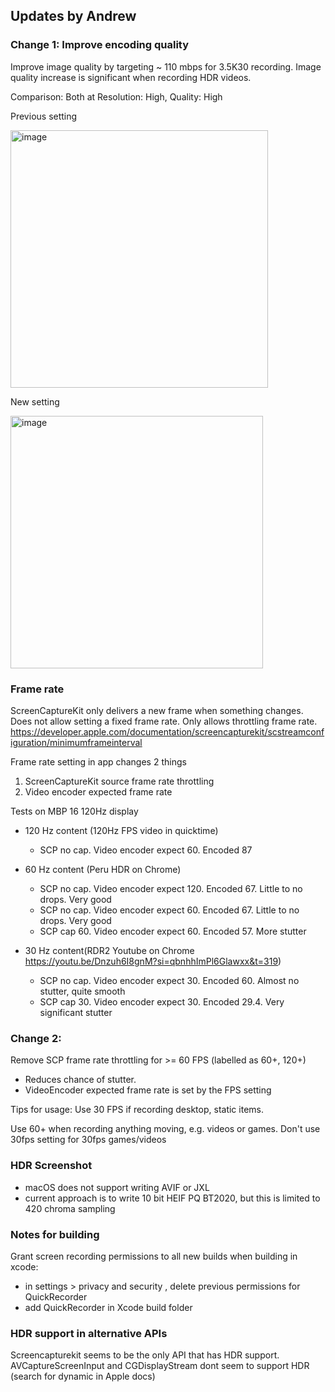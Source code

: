 ## Updates by Andrew


### Change 1: Improve encoding quality 

Improve image quality by targeting ~ 110 mbps for 3.5K30 recording. Image quality increase is significant when recording HDR videos. 

Comparison: Both at Resolution: High, Quality: High

Previous setting 

<img width="412" alt="image" src="https://github.com/user-attachments/assets/08df03f7-3ce8-4a90-b591-13c502c0fd8d" />

New setting

<img width="404" alt="image" src="https://github.com/user-attachments/assets/4370f46d-5aee-47a1-90f3-984266e3a49f" />





### Frame rate

ScreenCaptureKit only delivers a new frame when something changes. Does not allow setting a fixed frame rate. Only allows throttling frame rate. https://developer.apple.com/documentation/screencapturekit/scstreamconfiguration/minimumframeinterval

Frame rate setting in app changes 2 things
1. ScreenCaptureKit source frame rate throttling
2. Video encoder expected frame rate

Tests on MBP 16 120Hz display
- 120 Hz content (120Hz FPS video in quicktime)
  - SCP no cap. Video encoder expect 60. Encoded 87

- 60 Hz content (Peru HDR on Chrome)
  - SCP no cap. Video encoder expect 120. Encoded 67. Little to no drops. Very good
  - SCP no cap. Video encoder expect 60. Encoded 67. Little to no drops. Very good
  - SCP cap 60. Video encoder expect 60. Encoded 57. More stutter


- 30 Hz content(RDR2 Youtube on Chrome https://youtu.be/Dnzuh6I8gnM?si=qbnhhImPl6Glawxx&t=319)
  - SCP no cap. Video encoder expect 30. Encoded 60. Almost no stutter, quite smooth
  - SCP cap 30. Video encoder expect 30. Encoded 29.4. Very significant stutter

### Change 2:

Remove SCP frame rate throttling for >= 60 FPS (labelled as 60+, 120+)
- Reduces chance of stutter. 
- VideoEncoder expected frame rate is set by the FPS setting

Tips for usage: Use 30 FPS if recording desktop, static items.

Use 60+ when recording anything moving, e.g. videos or games.
Don't use 30fps setting for 30fps games/videos


### HDR Screenshot

- macOS does not support writing AVIF or JXL
- current approach is to write 10 bit HEIF PQ BT2020, but this is limited to 420 chroma sampling

### Notes for building

Grant screen recording permissions to all new builds when building in xcode:
- in settings > privacy and security , delete previous permissions for QuickRecorder
- add QuickRecorder in Xcode build folder





### HDR support in alternative APIs
Screencapturekit seems to be the only API that has HDR support.
AVCaptureScreenInput and CGDisplayStream dont seem to support HDR (search for dynamic in Apple docs)

